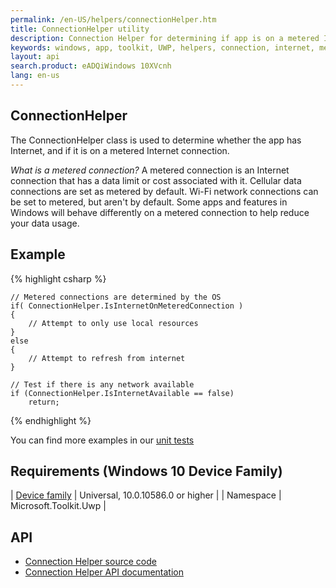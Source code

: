 ```yaml
---
permalink: /en-US/helpers/connectionHelper.htm
title: ConnectionHelper utility 
description: Connection Helper for determining if app is on a metered Internet connection
keywords: windows, app, toolkit, UWP, helpers, connection, internet, metered
layout: api
search.product: eADQiWindows 10XVcnh
lang: en-us
---
```


## ConnectionHelper

The ConnectionHelper class is used to determine whether the app has Internet, and if it is on a metered Internet connection.

_What is a metered connection?_
A metered connection is an Internet connection that has a data limit or cost associated with it. Cellular data connections are set as metered by default. Wi-Fi network connections can be set to metered, but aren't by default. Some apps and features in Windows will behave differently on a metered connection to help reduce your data usage.

## Example

{% highlight csharp %}

	// Metered connections are determined by the OS
    if( ConnectionHelper.IsInternetOnMeteredConnection )
    {
        // Attempt to only use local resources
    }
    else
    {
        // Attempt to refresh from internet
    }

	// Test if there is any network available
    if (ConnectionHelper.IsInternetAvailable == false)
        return;

{% endhighlight %}

You can find more examples in our [unit tests](https://github.com/Microsoft/UWPCommunityToolkit/blob/master/UnitTests/Helpers/Test_ConnectionHelper.cs)

## Requirements (Windows 10 Device Family)

| [Device family](http://go.microsoft.com/fwlink/p/?LinkID=526370) | Universal, 10.0.10586.0 or higher |
| Namespace | Microsoft.Toolkit.Uwp |

## API

* [Connection Helper source code](https://github.com/Microsoft/UWPCommunityToolkit/blob/master/Microsoft.Toolkit.Uwp/Helpers/ConnectionHelper.cs)
* [Connection Helper API documentation]({{site.baseurl}}/{{page.lang}}/api/Microsoft_Toolkit_Uwp_ConnectionHelper.htm)
